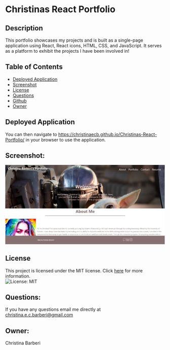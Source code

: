 # Christinas React Portfolio

## Description

This portfolio showcases my projects and is built as a single-page application using React, React icons, HTML, CSS, and JavaScript. It serves as a platform to exhibit the projects I have been involved in!

## Table of Contents

* [Deployed Application](#deployed-application)
* [Screenshot](#screenshot)
* [License](#license)
* [Questions](#Questions)
* [Github](#Github)
* [Owner](#Owner)

## Deployed Application
You can then navigate to https://christinaecb.github.io/Christinas-React-Portfolio/ in your browser to use the application.


## Screenshot:

![Screenshot of Application on Desktop](./src/assets/images/Screenshot.jpg)

## License

This project is licensed under the MIT license. Click [here](https://opensource.org/licenses/MIT) for more information.<br>
![License: MIT](https://img.shields.io/badge/License-MIT-yellow.svg)

## Questions:

If you have any questions email me directly at christina.e.c.barberi@gmail.com

## Owner:

Christina Barberi




